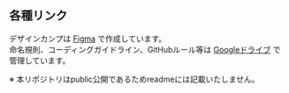 ## 各種リンク  
デザインカンプは [Figma](https://www.figma.com/design/HwgFUgW9H2nGqOmacHG4IW/%E6%9C%9D%E6%B4%BB%E3%82%B3%E3%83%9F%E3%83%A5%E3%83%8B%E3%83%86%E3%82%A3_Early-LOUNGE?node-id=2634-637&t=dOlAfHM2qlostRKN-1) で作成しています。  
命名規則、コーディングガイドライン、GitHubルール等は [Googleドライブ](https://drive.google.com/drive/folders/1G8DJ2NhKsG1EMKU1m3-BleFfHmUWjDb4?usp=sharing) で管理しています。

※ 本リポジトリはpublic公開であるためreadmeには記載いたしません。
